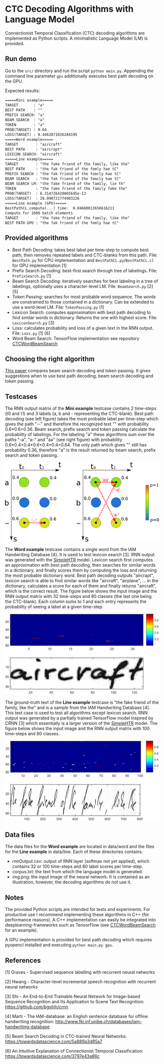 # CTC Decoding Algorithms with Language Model
Connectionist Temporal Classification (CTC) decoding algorithms are implemented as Python scripts. A minimalistic Language Model (LM) is provided.


## Run demo
Go to the `src/` directory and run the script ```python main.py```.
Appending the command line parameter ```gpu``` additionally executes best path decoding on the GPU.

Expected results:
```
=====Mini example=====
TARGET       : "a"
BEST PATH    : ""
PREFIX SEARCH: "a"
BEAM SEARCH  : "a"
TOKEN        : "a"
PROB(TARGET) : 0.64
LOSS(TARGET) : 0.4462871026284195
=====Word example=====
TARGET        : "aircraft"
BEST PATH     : "aircrapt"
LEXICON SEARCH: "aircraft"
=====Line example=====
TARGET        : "the fake friend of the family, like the"
BEST PATH     : "the fak friend of the fomly hae tC"
PREFIX SEARCH : "the fak friend of the fomcly hae tC"
BEAM SEARCH   : "the fak friend of the fomcly hae tC"
BEAM SEARCH LM: "the fake friend of the family, lie th"
TOKEN         : "the fake friend of the family fake the"
PROB(TARGET)  : 6.314726428865645e-13
LOSS(TARGET)  : 28.090721774903226
=====Line example (GPU)=====
BestPathCL.compute(...) time:  0.04680013656616211
Compute for 1000 batch elements
TARGET        : "the fake friend of the family, like the"
BEST PATH GPU : "the fak friend of the fomly hae tC"
```


## Provided algorithms
* Best Path Decoding: takes best label per time-step to compute best path, then removes repeated labels and CTC-blanks from this path. File: `BestPath.py` for CPU implementation and `BestPathCL.py`/`BestPathCL.cl` for GPU implementation \[1\]
* Prefix Search Decoding: best-first search through tree of labelings. File: `PrefixSearch.py` \[1\]
* Beam Search Decoding: iteratively searches for best labeling in a tree of labelings, optionally uses a character-level LM. File: `BeamSearch.py` \[2\] \[5\]
* Token Passing: searches for most probable word sequence. The words are constrained to those contained in a dictionary. Can be extended to use a word-level LM. File: `TokenPassing.py` \[1\]
* Lexicon Search: computes approximation with best path decoding to find similar words in dictionary. Returns the one with highest score. File: `LexiconSearch.py` \[3\]
* Loss: calculates probability and loss of a given text in the RNN output. File: `Loss.py` \[1\] \[6\]
* Word Beam Search: TensorFlow implementation see repository [CTCWordBeamSearch](https://github.com/githubharald/CTCWordBeamSearch)


## Choosing the right algorithm
[This paper](./doc/comparison.pdf) compares beam search decoding and token passing.
It gives suggestions when to use best path decoding, beam search decoding and token passing.


## Testcases

The RNN output matrix of the **Mini example** testcase contains 2 time-steps (t0 and t1) and 3 labels (a, b and - representing the CTC-blank).
Best path decoding (see left figure) takes the most probable label per time-step which gives the path "--" and therefore the recognized text "" with probability 0.6\*0.6=0.36.
Beam search, prefix search and token passing calculate the probability of labelings. 
For the labeling "a" these algorithms sum over the paths "-a", "a-" and "aa" (see right figure) with probability 0.6\*0.4+0.4\*0.6+0.4*0.4=0.64.
The only path which gives "" still has probability 0.36, therefore "a" is the result returned by beam search, prefix search and token passing.

![mini](./doc/mini.png)

The **Word example** testcase contains a single word from the IAM Handwriting Database \[4\]. 
It is used to test lexicon search \[3\].
RNN output was generated with the [SimpleHTR](https://github.com/githubharald/SimpleHTR) model.
Lexicon search first computes an approximation with best path decoding, then searches for similar words in a dictionary, and finally scores them by computing the loss and returning the most probable dictionary word.
Best path decoding outputs "aircrapt", lexicon search is able to find similar words like "aircraft", "airplane", ... in the dictionary, calculates a score for each of them and finally returns "aircraft", which is the correct result.
The figure below shows the input image and the RNN output matrix with 32 time-steps and 80 classes (the last one being the CTC-blank).
Each column sums to 1 and each entry represents the probability of seeing a label at a given time-step.


![word](./doc/word.png)

The ground-truth text of the **Line example** testcase is "the fake friend of the family, like the" and is a sample from the IAM Handwriting Database \[4\]. 
This test case is used to test all algorithms except lexicon search.
RNN output was generated by a partially trained TensorFlow model inspired by CRNN \[3\] which essentially is a larger version of the [SimpleHTR](https://github.com/githubharald/SimpleHTR) model.
The figure below shows the input image and the RNN output matrix with 100 time-steps and 80 classes. 

![line](./doc/line.png)




## Data files
The data files for the **Word example** are located in data/word and the files for the **Line example** in data/line.
Each of these directories contains:
* rnnOutput.csv: output of RNN layer (softmax not yet applied), which contains 32 or 100 time-steps and 80 label scores per time-step.
* corpus.txt: the text from which the language model is generated.
* img.png: the input image of the neural network. It is contained as an illustration, however, the decoding algorithms do not use it.


## Notes
The provided Python scripts are intended for tests and experiments. 
For productive use I recommend implementing these algorithms in C++ (for performance reasons).
A C++ implementation can easily be integrated into deeplearning-frameworks such as TensorFlow (see [CTCWordBeamSearch](https://github.com/githubharald/CTCWordBeamSearch) for an example).

A GPU implementation is provided for best path decoding which requires pyopencl installed and executing `python main.py gpu`.


## References

\[1\] Graves - Supervised sequence labelling with recurrent neural networks

\[2\] Hwang - Character-level incremental speech recognition with recurrent neural networks

\[3\] Shi - An End-to-End Trainable Neural Network for Image-based Sequence Recognition and Its Application to Scene Text Recognition: https://github.com/bgshih/crnn

\[4\] Marti - The IAM-database: an English sentence database for offline handwriting recognition: http://www.fki.inf.unibe.ch/databases/iam-handwriting-database

\[5\] Beam Search Decoding in CTC-trained Neural Networks: https://towardsdatascience.com/5a889a3d85a7

\[6\] An Intuitive Explanation of Connectionist Temporal Classification: https://towardsdatascience.com/3797e43a86c
